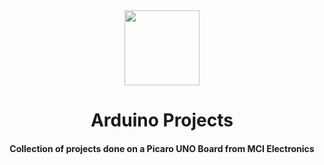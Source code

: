 <div>
  <div align="center" style="display: block; text-align: center;">
    <img src="https://upload.wikimedia.org/wikipedia/commons/thumb/8/87/Arduino_Logo.svg/1280px-Arduino_Logo.svg.png" width="120" />
  </div>
  <h1 align="center">Arduino Projects</h1>
  <h4 align="center">
    Collection of projects done on a Picaro UNO Board from MCI Electronics
  </h4>
</div>
